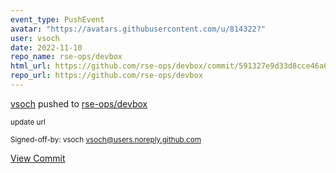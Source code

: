 ```yaml
---
event_type: PushEvent
avatar: "https://avatars.githubusercontent.com/u/814322?"
user: vsoch
date: 2022-11-10
repo_name: rse-ops/devbox
html_url: https://github.com/rse-ops/devbox/commit/591327e9d33d8cce46a620db728e645bc87777fd
repo_url: https://github.com/rse-ops/devbox
---
```


<a href='https://github.com/vsoch' target='_blank'>vsoch</a> pushed to <a href='https://github.com/rse-ops/devbox' target='_blank'>rse-ops/devbox</a>

<small>update url

Signed-off-by: vsoch <vsoch@users.noreply.github.com></small>

<a href='https://github.com/rse-ops/devbox/commit/591327e9d33d8cce46a620db728e645bc87777fd' target='_blank'>View Commit</a>
